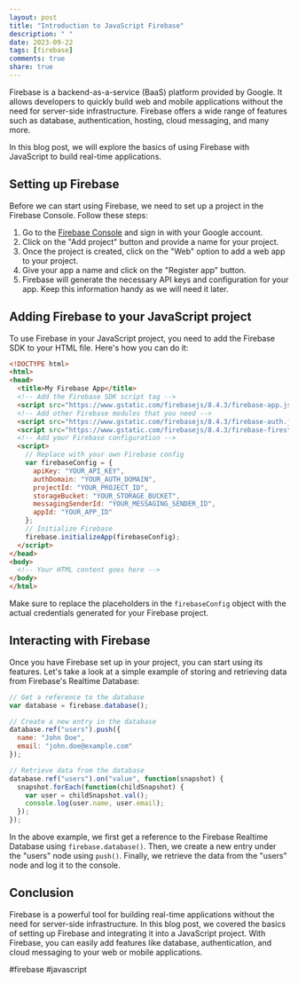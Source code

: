 ```yaml
---
layout: post
title: "Introduction to JavaScript Firebase"
description: " "
date: 2023-09-22
tags: [firebase]
comments: true
share: true
---
```


Firebase is a backend-as-a-service (BaaS) platform provided by Google. It allows developers to quickly build web and mobile applications without the need for server-side infrastructure. Firebase offers a wide range of features such as database, authentication, hosting, cloud messaging, and many more.

In this blog post, we will explore the basics of using Firebase with JavaScript to build real-time applications.

## Setting up Firebase

Before we can start using Firebase, we need to set up a project in the Firebase Console. Follow these steps:

1. Go to the [Firebase Console](https://console.firebase.google.com/) and sign in with your Google account.
2. Click on the "Add project" button and provide a name for your project.
3. Once the project is created, click on the "Web" option to add a web app to your project.
4. Give your app a name and click on the "Register app" button.
5. Firebase will generate the necessary API keys and configuration for your app. Keep this information handy as we will need it later.

## Adding Firebase to your JavaScript project

To use Firebase in your JavaScript project, you need to add the Firebase SDK to your HTML file. Here's how you can do it:

```html
<!DOCTYPE html>
<html>
<head>
  <title>My Firebase App</title>
  <!-- Add the Firebase SDK script tag -->
  <script src="https://www.gstatic.com/firebasejs/8.4.3/firebase-app.js"></script>
  <!-- Add other Firebase modules that you need -->
  <script src="https://www.gstatic.com/firebasejs/8.4.3/firebase-auth.js"></script>
  <script src="https://www.gstatic.com/firebasejs/8.4.3/firebase-firestore.js"></script>
  <!-- Add your Firebase configuration -->
  <script>
    // Replace with your own Firebase config
    var firebaseConfig = {
      apiKey: "YOUR_API_KEY",
      authDomain: "YOUR_AUTH_DOMAIN",
      projectId: "YOUR_PROJECT_ID",
      storageBucket: "YOUR_STORAGE_BUCKET",
      messagingSenderId: "YOUR_MESSAGING_SENDER_ID",
      appId: "YOUR_APP_ID"
    };
    // Initialize Firebase
    firebase.initializeApp(firebaseConfig);
  </script>
</head>
<body>
  <!-- Your HTML content goes here -->
</body>
</html>
```

Make sure to replace the placeholders in the `firebaseConfig` object with the actual credentials generated for your Firebase project.

## Interacting with Firebase

Once you have Firebase set up in your project, you can start using its features. Let's take a look at a simple example of storing and retrieving data from Firebase's Realtime Database:

```javascript
// Get a reference to the database
var database = firebase.database();

// Create a new entry in the database
database.ref("users").push({
  name: "John Doe",
  email: "john.doe@example.com"
});

// Retrieve data from the database
database.ref("users").on("value", function(snapshot) {
  snapshot.forEach(function(childSnapshot) {
    var user = childSnapshot.val();
    console.log(user.name, user.email);
  });
});
```

In the above example, we first get a reference to the Firebase Realtime Database using `firebase.database()`. Then, we create a new entry under the "users" node using `push()`. Finally, we retrieve the data from the "users" node and log it to the console.

## Conclusion

Firebase is a powerful tool for building real-time applications without the need for server-side infrastructure. In this blog post, we covered the basics of setting up Firebase and integrating it into a JavaScript project. With Firebase, you can easily add features like database, authentication, and cloud messaging to your web or mobile applications.

#firebase #javascript